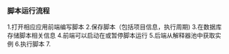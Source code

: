 ### 脚本运行流程
1.打开相应应用前端编写脚本
2.保存脚本（包括项目信息，执行周期)
3.在数据库存储脚本相关信息
4.前端可以启动在或暂停脚本运行
5.后端从解释器池中获取实例
6.执行脚本
7.
